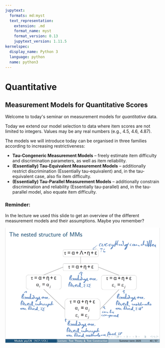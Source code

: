 ```yaml
---
jupytext:
  formats: md:myst
  text_representation:
    extension: .md
    format_name: myst
    format_version: 0.13
    jupytext_version: 1.11.5
kernelspec:
  display_name: Python 3
  language: python
  name: python3
---
```


# <i class="fa-solid fa-chart-line"></i> Quantitative

## Measurement Models for Quantitative Scores

Welcome to today's seminar on measurement models for *quantitative* data.

Today we extend our model selection to data where item scores are not limited to integers. Values may be any real numbers (e.g., 4.5, 4.6, 4.87).

The models we will introduce today can be organised in three families according to increasing restrictiveness:

- **Tau-Congeneric Measurement Models** – freely estimate item difficulty and discrimination parameters, as well as item reliability.
- **(Essentially) Tau-Equivalent Measurement Models** – additionally restrict discrimination (Essentially tau-equivalent) and, in the tau-equivalent case, also fix item difficulty.
- **(Essentially) Tau-Parallel Measurement Models** – additionally constrain discrimination and reliability (Essentially tau-parallel) and, in the tau-parallel model, also equate item difficulty.

### Reminder:
In the lecture we used this slide to get an overview of the different measurement models and their assumptions. Maybe you remember?

![Model overview](./figures/model_overview.png)